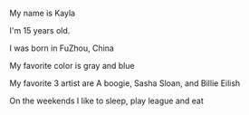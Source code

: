 My name is Kayla 

I'm 15 years old.

I was born in FuZhou, China

My favorite color is gray and blue

My favorite 3 artist are A boogie, Sasha Sloan, and Billie Eilish

On the weekends I like to sleep, play league and eat

